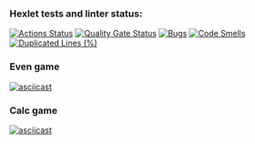 ### Hexlet tests and linter status:
[![Actions Status](https://github.com/alistkov/java-project-61/actions/workflows/hexlet-check.yml/badge.svg)](https://github.com/alistkov/java-project-61/actions)
[![Quality Gate Status](https://sonarcloud.io/api/project_badges/measure?project=alistkov_java-project-61&metric=alert_status)](https://sonarcloud.io/summary/new_code?id=alistkov_java-project-61)
[![Bugs](https://sonarcloud.io/api/project_badges/measure?project=alistkov_java-project-61&metric=bugs)](https://sonarcloud.io/summary/new_code?id=alistkov_java-project-61)
[![Code Smells](https://sonarcloud.io/api/project_badges/measure?project=alistkov_java-project-61&metric=code_smells)](https://sonarcloud.io/summary/new_code?id=alistkov_java-project-61)
[![Duplicated Lines (%)](https://sonarcloud.io/api/project_badges/measure?project=alistkov_java-project-61&metric=duplicated_lines_density)](https://sonarcloud.io/summary/new_code?id=alistkov_java-project-61)

### Even game
[![asciicast](https://asciinema.org/a/M5vLXxqsxVyx6gV2Ihmg1BEHB.svg)](https://asciinema.org/a/M5vLXxqsxVyx6gV2Ihmg1BEHB)

### Calc game
[![asciicast](https://asciinema.org/a/QplzGcQLxhkWqwuhSaypxiwLo.svg)](https://asciinema.org/a/QplzGcQLxhkWqwuhSaypxiwLo)